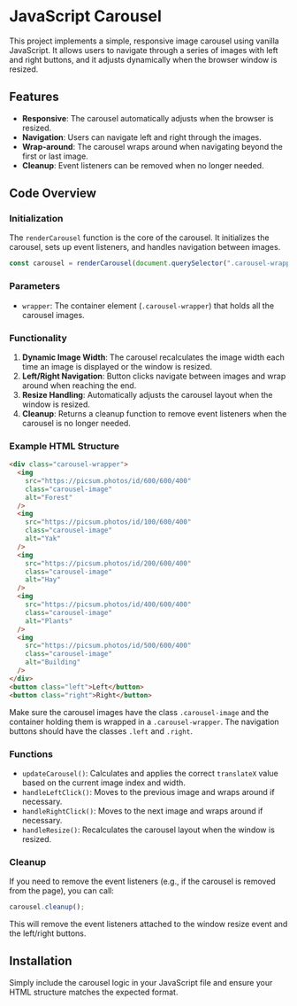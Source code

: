 # JavaScript Carousel

This project implements a simple, responsive image carousel using vanilla JavaScript. It allows users to navigate through a series of images with left and right buttons, and it adjusts dynamically when the browser window is resized.

## Features

- **Responsive**: The carousel automatically adjusts when the browser is resized.
- **Navigation**: Users can navigate left and right through the images.
- **Wrap-around**: The carousel wraps around when navigating beyond the first or last image.
- **Cleanup**: Event listeners can be removed when no longer needed.

## Code Overview

### Initialization

The `renderCarousel` function is the core of the carousel. It initializes the carousel, sets up event listeners, and handles navigation between images.

```js
const carousel = renderCarousel(document.querySelector(".carousel-wrapper"));
```

### Parameters

- `wrapper`: The container element (`.carousel-wrapper`) that holds all the carousel images.

### Functionality

1. **Dynamic Image Width**: The carousel recalculates the image width each time an image is displayed or the window is resized.
2. **Left/Right Navigation**: Button clicks navigate between images and wrap around when reaching the end.
3. **Resize Handling**: Automatically adjusts the carousel layout when the window is resized.
4. **Cleanup**: Returns a cleanup function to remove event listeners when the carousel is no longer needed.

### Example HTML Structure

```html
<div class="carousel-wrapper">
  <img
    src="https://picsum.photos/id/600/600/400"
    class="carousel-image"
    alt="Forest"
  />
  <img
    src="https://picsum.photos/id/100/600/400"
    class="carousel-image"
    alt="Yak"
  />
  <img
    src="https://picsum.photos/id/200/600/400"
    class="carousel-image"
    alt="Hay"
  />
  <img
    src="https://picsum.photos/id/400/600/400"
    class="carousel-image"
    alt="Plants"
  />
  <img
    src="https://picsum.photos/id/500/600/400"
    class="carousel-image"
    alt="Building"
  />
</div>
<button class="left">Left</button>
<button class="right">Right</button>
```


Make sure the carousel images have the class `.carousel-image` and the container holding them is wrapped in a `.carousel-wrapper`. The navigation buttons should have the classes `.left` and `.right`.

### Functions

- `updateCarousel()`: Calculates and applies the correct `translateX` value based on the current image index and width.
- `handleLeftClick()`: Moves to the previous image and wraps around if necessary.
- `handleRightClick()`: Moves to the next image and wraps around if necessary.
- `handleResize()`: Recalculates the carousel layout when the window is resized.

### Cleanup

If you need to remove the event listeners (e.g., if the carousel is removed from the page), you can call:

```js
carousel.cleanup();
```

This will remove the event listeners attached to the window resize event and the left/right buttons.

## Installation

Simply include the carousel logic in your JavaScript file and ensure your HTML structure matches the expected format.
